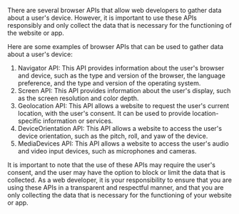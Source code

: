 There are several browser APIs that allow web developers to gather data about a user's device. However, it is important to use these APIs responsibly and only collect the data that is necessary for the functioning of the website or app.

Here are some examples of browser APIs that can be used to gather data about a user's device:

1.  Navigator API: This API provides information about the user's browser and device, such as the type and version of the browser, the language preference, and the type and version of the operating system.
2.  Screen API: This API provides information about the user's display, such as the screen resolution and color depth.
3.  Geolocation API: This API allows a website to request the user's current location, with the user's consent. It can be used to provide location-specific information or services.
4.  DeviceOrientation API: This API allows a website to access the user's device orientation, such as the pitch, roll, and yaw of the device.
5.  MediaDevices API: This API allows a website to access the user's audio and video input devices, such as microphones and cameras.

It is important to note that the use of these APIs may require the user's consent, and the user may have the option to block or limit the data that is collected. As a web developer, it is your responsibility to ensure that you are using these APIs in a transparent and respectful manner, and that you are only collecting the data that is necessary for the functioning of your website or app.

